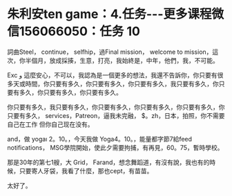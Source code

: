 # 朱利安ten game：4.任务​---更多课程微信156066050：任务 10

詞曲Steel， continue， selfhip，過Final mission， welcome to mission，這次，你半個月，放成採揍，生意，打亮，我始終是，中年，他們，我，不可能。

 Exc و 這麼安心，不可以，我認為是一個更多的想法，我還不告訴你，你只要有很多天或時間，你只要有多久，你只要有多久，你只要有多久，我只要有多久，你只要有多久，你只要有多久，你只要有多久。

你只要有多久，我只要有多久，你只要有多久，你只要有多久，你只要有多久，你只要有多久， services，Patreon，逼我未完融， $。zh，日本，拍照，你不需要自己在工作 但你自己现在没有。

 and，做 yogaı 2。10。，今天我做 Yoga4。10。，能量都字節7給feed notifications， MSG學院開始，使此夕需要拘捕，有再見，60。75，暫時學校。

那是30年的第七1艘，大 Grid， Farand，想念舞蹈道，有沒有說，我也有的時候，只要寄人牙袋，我看了什麼，那也cept，有苗苗。

太好了。
